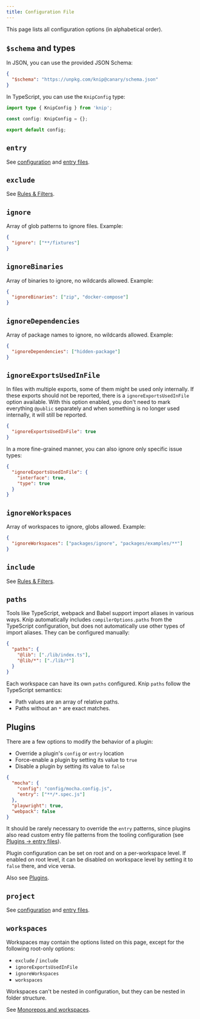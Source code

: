 ```yaml
---
title: Configuration File
---
```


This page lists all configuration options (in alphabetical order).

## `$schema` and types

In JSON, you can use the provided JSON Schema:

```json
{
  "$schema": "https://unpkg.com/knip@canary/schema.json"
}
```

In TypeScript, you can use the `KnipConfig` type:

```ts
import type { KnipConfig } from 'knip';

const config: KnipConfig = {};

export default config;
```

## `entry`

See [configuration][1] and [entry files][2].

## `exclude`

See [Rules & Filters][3].

## `ignore`

Array of glob patterns to ignore files. Example:

```json
{
  "ignore": ["**/fixtures"]
}
```

## `ignoreBinaries`

Array of binaries to ignore, no wildcards allowed. Example:

```json
{
  "ignoreBinaries": ["zip", "docker-compose"]
}
```

## `ignoreDependencies`

Array of package names to ignore, no wildcards allowed. Example:

```json
{
  "ignoreDependencies": ["hidden-package"]
}
```

## `ignoreExportsUsedInFile`

In files with multiple exports, some of them might be used only internally. If
these exports should not be reported, there is a `ignoreExportsUsedInFile`
option available. With this option enabled, you don't need to mark everything
`@public` separately and when something is no longer used internally, it will
still be reported.

```json
{
  "ignoreExportsUsedInFile": true
}
```

In a more fine-grained manner, you can also ignore only specific issue types:

```json
{
  "ignoreExportsUsedInFile": {
    "interface": true,
    "type": true
  }
}
```

## `ignoreWorkspaces`

Array of workspaces to ignore, globs allowed. Example:

```json
{
  "ignoreWorkspaces": ["packages/ignore", "packages/examples/**"]
}
```

## `include`

See [Rules & Filters][3].

## `paths`

Tools like TypeScript, webpack and Babel support import aliases in various ways.
Knip automatically includes `compilerOptions.paths` from the TypeScript
configuration, but does not automatically use other types of import aliases.
They can be configured manually:

```json
{
  "paths": {
    "@lib": ["./lib/index.ts"],
    "@lib/*": ["./lib/*"]
  }
}
```

Each workspace can have its own `paths` configured. Knip `paths` follow the
TypeScript semantics:

- Path values are an array of relative paths.
- Paths without an `*` are exact matches.

## Plugins

There are a few options to modify the behavior of a plugin:

- Override a plugin's `config` or `entry` location
- Force-enable a plugin by setting its value to `true`
- Disable a plugin by setting its value to `false`

```json
{
  "mocha": {
    "config": "config/mocha.config.js",
    "entry": ["**/*.spec.js"]
  },
  "playwright": true,
  "webpack": false
}
```

It should be rarely necessary to override the `entry` patterns, since plugins
also read custom entry file patterns from the tooling configuration (see
[Plugins → entry files][4]).

Plugin configuration can be set on root and on a per-workspace level. If enabled
on root level, it can be disabled on workspace level by setting it to `false`
there, and vice versa.

Also see [Plugins][5].

## `project`

See [configuration][1] and [entry files][2].

## `workspaces`

Workspaces may contain the options listed on this page, except for the following
root-only options:

- `exclude` / `include`
- `ignoreExportsUsedInFile`
- `ignoreWorkspaces`
- `workspaces`

Workspaces can't be nested in configuration, but they can be nested in folder
structure.

See [Monorepos and workspaces][6].

[1]: ../overview/configuration.md
[2]: ../explanations/entry-files.md
[3]: ../features/rules-and-filters.md#filters
[4]: ../explanations/plugins.md#entry-files
[5]: ../explanations/plugins.md
[6]: ../features/monorepos-and-workspaces.md
